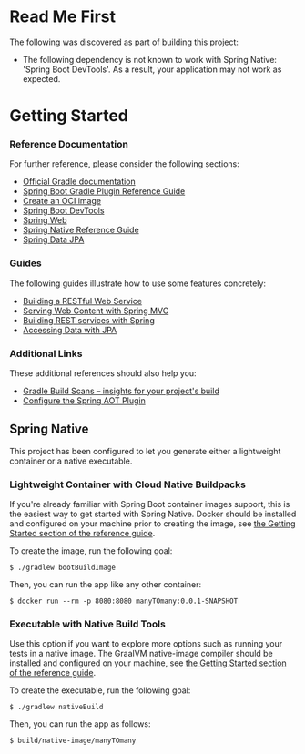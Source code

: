 # Read Me First
The following was discovered as part of building this project:

* The following dependency is not known to work with Spring Native: 'Spring Boot DevTools'. As a result, your application may not work as expected.

# Getting Started

### Reference Documentation
For further reference, please consider the following sections:

* [Official Gradle documentation](https://docs.gradle.org)
* [Spring Boot Gradle Plugin Reference Guide](https://docs.spring.io/spring-boot/docs/2.5.6/gradle-plugin/reference/html/)
* [Create an OCI image](https://docs.spring.io/spring-boot/docs/2.5.6/gradle-plugin/reference/html/#build-image)
* [Spring Boot DevTools](https://docs.spring.io/spring-boot/docs/2.5.6/reference/htmlsingle/#using-boot-devtools)
* [Spring Web](https://docs.spring.io/spring-boot/docs/2.5.6/reference/htmlsingle/#boot-features-developing-web-applications)
* [Spring Native Reference Guide](https://docs.spring.io/spring-native/docs/current/reference/htmlsingle/)
* [Spring Data JPA](https://docs.spring.io/spring-boot/docs/2.5.6/reference/htmlsingle/#boot-features-jpa-and-spring-data)

### Guides
The following guides illustrate how to use some features concretely:

* [Building a RESTful Web Service](https://spring.io/guides/gs/rest-service/)
* [Serving Web Content with Spring MVC](https://spring.io/guides/gs/serving-web-content/)
* [Building REST services with Spring](https://spring.io/guides/tutorials/bookmarks/)
* [Accessing Data with JPA](https://spring.io/guides/gs/accessing-data-jpa/)

### Additional Links
These additional references should also help you:

* [Gradle Build Scans – insights for your project's build](https://scans.gradle.com#gradle)
* [Configure the Spring AOT Plugin](https://docs.spring.io/spring-native/docs/0.10.5/reference/htmlsingle/#spring-aot-gradle)

## Spring Native

This project has been configured to let you generate either a lightweight container or a native executable.

### Lightweight Container with Cloud Native Buildpacks
If you're already familiar with Spring Boot container images support, this is the easiest way to get started with Spring Native.
Docker should be installed and configured on your machine prior to creating the image, see [the Getting Started section of the reference guide](https://docs.spring.io/spring-native/docs/0.10.5/reference/htmlsingle/#getting-started-buildpacks).

To create the image, run the following goal:

```
$ ./gradlew bootBuildImage
```

Then, you can run the app like any other container:

```
$ docker run --rm -p 8080:8080 manyTOmany:0.0.1-SNAPSHOT
```

### Executable with Native Build Tools
Use this option if you want to explore more options such as running your tests in a native image.
The GraalVM native-image compiler should be installed and configured on your machine, see [the Getting Started section of the reference guide](https://docs.spring.io/spring-native/docs/0.10.5/reference/htmlsingle/#getting-started-native-build-tools).

To create the executable, run the following goal:

```
$ ./gradlew nativeBuild
```

Then, you can run the app as follows:
```
$ build/native-image/manyTOmany
```
